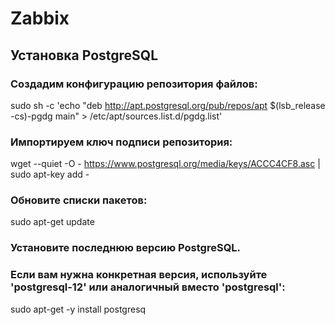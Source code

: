 # Zabbix
## Установка PostgreSQL
### Создадим конфигурацию репозитория файлов:
sudo sh -c 'echo "deb http://apt.postgresql.org/pub/repos/apt $(lsb_release -cs)-pgdg main" > /etc/apt/sources.list.d/pgdg.list'

### Импортируем ключ подписи репозитория:
wget --quiet -O - https://www.postgresql.org/media/keys/ACCC4CF8.asc | sudo apt-key add -

### Обновите списки пакетов:
sudo apt-get update

### Установите последнюю версию PostgreSQL.
### Если вам нужна конкретная версия, используйте 'postgresql-12' или аналогичный вместо 'postgresql':
sudo apt-get -y install postgresq
